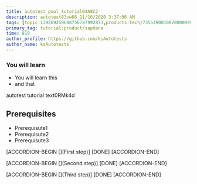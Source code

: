 ```yaml
---
title: autotest_pool_tutorial04A8C2
description: autotest83vwK6_11/16/2020 3:37:06 AM
tags: [topic:139269250608756787992873,products:tech/73554900100700000996,tutorial:experience/advanced]
primary_tag: tutorial:product/sapHana
time: 819
author_profile: https://github.com/ksAutotests
author_name: ksAutotests
---
```

### You will learn
- You will learn this
- and that

autotest tutorial text0RMk4d

## Prerequisites
- Prerequisute1
- Prerequisute2
- Prerequisute3

[ACCORDION-BEGIN [](First step)]
[DONE]
[ACCORDION-END]

[ACCORDION-BEGIN [](Second step)]
[DONE]
[ACCORDION-END]

[ACCORDION-BEGIN [](Third step)]
[DONE]
[ACCORDION-END]

